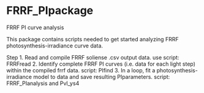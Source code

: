# FRRF_PIpackage
FRRF PI curve analysis

This package contains scripts needed to get started analyzing FRRF photosynthesis-irradiance curve data.

Step 1. Read and compile FRRF soliense .csv output data. use script: FRRFread
2. Identify complete FRRF PI curves (i.e. data for each light step) within the compiled frrf data. script: PIfind
3. In a loop, fit a photosynthesis-irradiance model to data and save resulting PIparameters. script: FRRF_PIanalysis and PvI_ys4
